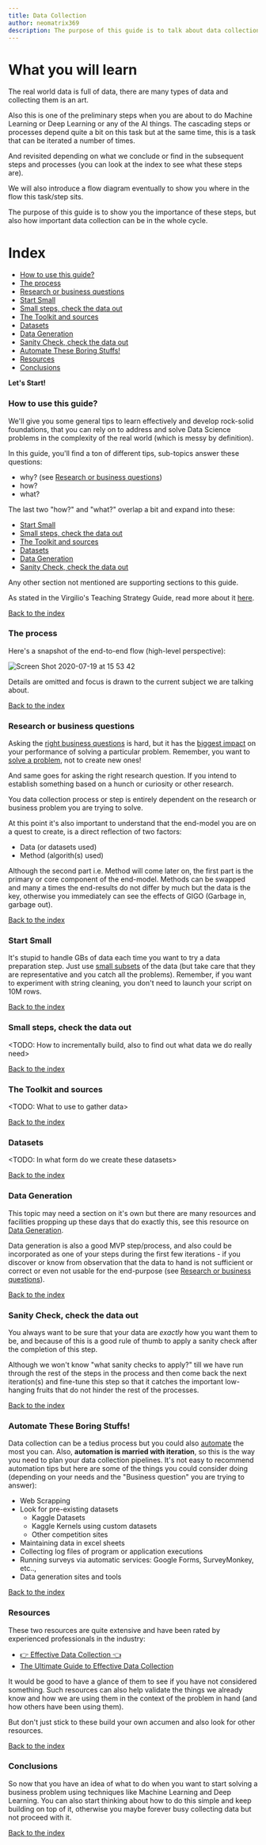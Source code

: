 ```yaml
---
title: Data Collection
author: neomatrix369
description: The purpose of this guide is to talk about data collection and the different steps you need to do to prepare your dataset even before we can think of Machine Learning models and the works.
---
```


# What you will learn 
The real world data is full of data, there are many types of data and collecting them is an art.

Also this is one of the preliminary steps when you are about to do Machine Learning or Deep Learning or any of the AI things. The cascading steps or processes depend quite a bit on this task but at the same time, this is a task that can be iterated a number of times.

And revisited depending on what we conclude or find in the subsequent steps and processes (you can look at the index to see what these steps are). 

We will also introduce a flow diagram eventually to show you where in the flow this task/step sits.

The purpose of this guide is to show you the importance of these steps, but also how important data collection can be in the whole cycle.

# Index
- [How to use this guide?](#How-to-use-this-guide)
- [The process](#The-process)
- [Research or business questions](#Research-or-business-questions)
- [Start Small](#Start-small)
- [Small steps, check the data out](#Small-steps-check-the-data-out)
- [The Toolkit and sources](#The-Toolkit-and-sources)
- [Datasets](#Datasets)
- [Data Generation](#Data-Generation)
- [Sanity Check, check the data out](#Sanity-Check-check-the-data-out)
- [Automate These Boring Stuffs!](#Automate-these-boring-stuffs)
- [Resources](#Resources)
- [Conclusions](#Conclusions)

**Let's Start!**

### How to use this guide?

We'll give you some general tips to learn effectively and develop rock-solid foundations, that you can rely on to address and solve Data Science problems in the complexity of the real world (which is messy by definition).

In this guide, you'll find a ton of different tips, sub-topics answer these questions:
- why? (see [Research or business questions](#Research-or-business-questions))
- how?
- what?

The last two "how?" and "what?" overlap a bit and expand into these:
- [Start Small](#Start-small)
- [Small steps, check the data out](#Small-steps-check-the-data-out)
- [The Toolkit and sources](#The-Toolkit-and-sources)
- [Datasets](#Datasets)
- [Data Generation](#Data-Generation)
- [Sanity Check, check the data out](#Sanity-Check-check-the-data-out)

Any other section not mentioned are supporting sections to this guide.

As stated in the Virgilio's Teaching Strategy Guide, read more about it [here](https://github.com/virgili0/Virgilio/blob/master/content/purgatorio/select-and-train-machine-learning-models/tools-and-libraries.md#How-this-guide-is-designed).

[Back to the index](#index)

### The process

Here's a snapshot of the end-to-end flow (high-level perspective):

![Screen Shot 2020-07-19 at 15 53 42](https://user-images.githubusercontent.com/1570917/87877786-2d660100-c9d8-11ea-9aa9-cb5eb076b6f2.png)

Details are omitted and focus is drawn to the current subject we are talking about.

[Back to the index](#index)

### Research or business questions
Asking the [right business questions](https://www.datapine.com/blog/data-analysis-questions/) is hard, but it has the [biggest impact](https://towardsdatascience.com/start-your-data-exploration-with-questions-2f1d42cff29e) on your performance of solving a particular problem. Remember, you want to [solve a problem](http://www.informit.com/articles/article.aspx?p=2271188&seqNum=2), not to create new ones! 

And same goes for asking the right research question. If you intend to establish something based on a hunch or curiosity or other research.

You data collection process or step is entirely dependent on the research or business problem you are trying to solve.

At this point it's also important to understand that the end-model you are on a quest to create, is a direct reflection of two factors:

- Data (or datasets used)
- Method (algorith(s) used)

Although the second part i.e. Method will come later on, the first part is the primary or core component of the end-model. Methods can be swapped and many a times the end-results do not differ by much but the data is the key, otherwise you immediately can see the effects of GIGO (Garbage in, garbage out).

[Back to the index](#index)

### Start Small
It's stupid to handle GBs of data each time you want to try a data preparation step. Just use [small subsets](https://sdtimes.com/bi/data-gets-big-best-practices-data-preparation-scale/) of the data (but take care that they are representative and you catch all the problems). Remember, if you want to experiment with string cleaning, you don't need to launch your script on 10M rows. 

[Back to the index](#index)

### Small steps, check the data out

<TODO: How to incrementally build, also to find out what data we do really need>

[Back to the index](#index)

### The Toolkit and sources

<TODO: What to use to gather data>

[Back to the index](#index)

### Datasets 

<TODO: In what form do we create these datasets>

[Back to the index](#index)

### Data Generation
This topic may need a section on it's own but there are many resources and facilities propping up these days that do exactly this, see this resource on [Data Generation](https://github.com/neomatrix369/awesome-ai-ml-dl/blob/master/data/data-generation.md#data-generation).

Data generation is also a good MVP step/process, and also could be incorporated as one of your steps during the first few iterations - if you discover or know from observation that the data to hand is not sufficient or correct or even not usable for the end-purpose (see [Research or business questions](#Research-or-business-questions)).

[Back to the index](#index)

### Sanity Check, check the data out
You always want to be sure that your data are _exactly_ how you want them to be, and because of this is a good rule of thumb to apply a sanity check after the completion of this step.

Although we won't know "what sanity checks to apply?" till we have run through the rest of the steps in the process and then come back the next iteration(s) and fine-tune this step so that it catches the important low-hanging fruits that do not hinder the rest of the processes.

[Back to the index](#index)

### Automate These Boring Stuffs!
Data collection can be a tedius process but you could also [automate](https://www.youtube.com/watch?v=UZUoH7_mYx4) the most you can. Also, **automation is married with iteration**, so this is the way you need to plan your data collection pipelines. It's not easy to recommend automation tips but here are some of the things you could consider doing (depending on your needs and the "Business question" you are trying to answer):

- Web Scrapping
- Look for pre-existing datasets
  - Kaggle Datasets
  - Kaggle Kernels using custom datasets
  - Other competition sites
- Maintaining data in excel sheets
- Collecting log files of program or application executions
- Running surveys via automatic services: Google Forms, SurveyMonkey, etc..,
- Data generation sites and tools

[Back to the index](#index)

### Resources

These two resources are quite extensive and have been rated by experienced professionals in the industry:

- [👉 Effective Data Collection 👈](https://www.linkedin.com/posts/asif-bhat_data-collection-activity-6625312371869089793-4LrM)
- [The Ultimate Guide to Effective Data Collection](https://www.linkedin.com/posts/iamsivab_the-ultimate-guide-to-effective-data-collection-activity-6656175779732381697-lv6X)

It would be good to have a glance of them to see if you have not considered something. Such resources can also help validate the things we already know and how we are using them in the context of the problem in hand (and how others have been using them).

But don't just stick to these build your own accumen and also look for other resources.

[Back to the index](#index)

### Conclusions

So now that you have an idea of what to do when you want to start solving a business problem using techniques like Machine Learning and Deep Learning. You can also start thinking about how to do this simple and keep building on top of it, otherwise you maybe forever busy collecting data but not proceed with it.

[Back to the index](#index)